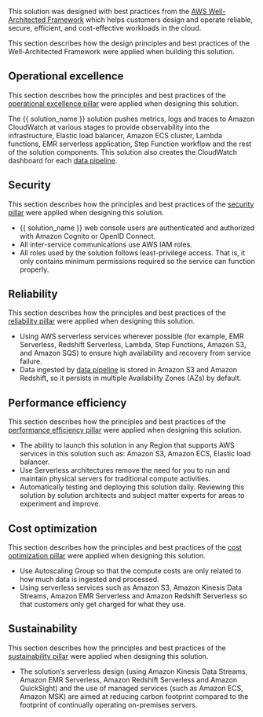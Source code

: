 This solution was designed with best practices from the [AWS Well-Architected Framework][well-architected-framework] which helps customers design and operate reliable, secure, efficient, and cost-effective workloads in the cloud.

This section describes how the design principles and best practices of the Well-Architected Framework were applied when building this solution.

## Operational excellence

This section describes how the principles and best practices of the [operational excellence pillar][operational-excellence-pillar] were applied when designing this solution.

The {{ solution_name }} solution pushes metrics, logs and traces to Amazon CloudWatch at various stages to provide observability into the infrastructure, Elastic load balancer, Amazon ECS cluster, Lambda functions, EMR serverless application, Step Function workflow and the rest of the solution components. This solution also creates the CloudWatch dashboard for each [data pipeline][data-pipeline].

## Security

This section describes how the principles and best practices of the [security pillar][security-pillar] were applied when designing this solution.

- {{ solution_name }} web console users are authenticated and authorized with Amazon Cognito or OpenID Connect.
- All inter-service communications use AWS IAM roles.
- All roles used by the solution follows least-privilege access. That is, it only contains minimum permissions required so the service can function properly.

## Reliability

This section describes how the principles and best practices of the [reliability pillar][reliability-pillar] were applied when designing this solution.

- Using AWS serverless services wherever possible (for example, EMR Serverless, Redshift Serverless, Lambda, Step Functions, Amazon S3, and Amazon SQS) to ensure high availability and recovery from service failure.
- Data ingested by [data pipeline][data-pipeline] is stored in Amazon S3 and Amazon Redshift, so it persists in multiple Availability Zones (AZs) by default.

## Performance efficiency

This section describes how the principles and best practices of the [performance efficiency pillar][performance-efficiency-pillar] were applied when designing this solution.

- The ability to launch this solution in any Region that supports AWS services in this solution such as: Amazon S3, Amazon ECS, Elastic load balancer.
- Use Serverless architectures remove the need for you to run and maintain physical servers for traditional compute activities.
- Automatically testing and deploying this solution daily. Reviewing this solution by solution architects and subject matter experts for areas to experiment and improve.

## Cost optimization

This section describes how the principles and best practices of the [cost optimization pillar][cost-optimization-pillar] were applied when designing this solution.

- Use Autoscaling Group so that the compute costs are only related to how much data is ingested and processed.
- Using serverless services such as Amazon S3, Amazon Kinesis Data Streams, Amazon EMR Serverless and Amazon Redshift Serverless so that customers only get charged for what they use.

## Sustainability

This section describes how the principles and best practices of the [sustainability pillar][sustainability-pillar] were applied when designing this solution.

- The solution‘s serverless design (using Amazon Kinesis Data Streams, Amazon EMR Serverless, Amazon Redshift Serverless and Amazon QuickSight) and the use of managed services (such as Amazon ECS, Amazon MSK) are aimed at reducing carbon footprint compared to the footprint of continually operating on-premises servers.

[well-architected-framework]:https://aws.amazon.com/architecture/well-architected/?wa-lens-whitepapers.sort-by=item.additionalFields.sortDate&wa-lens-whitepapers.sort-order=desc&wa-guidance-whitepapers.sort-by=item.additionalFields.sortDate&wa-guidance-whitepapers.sort-order=desc
[operational-excellence-pillar]:https://docs.aws.amazon.com/wellarchitected/latest/operational-excellence-pillar/welcome.html
[security-pillar]:https://docs.aws.amazon.com/wellarchitected/latest/security-pillar/welcome.html
[reliability-pillar]:https://docs.aws.amazon.com/wellarchitected/latest/reliability-pillar/welcome.html
[performance-efficiency-pillar]:https://docs.aws.amazon.com/wellarchitected/latest/performance-efficiency-pillar/welcome.html
[cost-optimization-pillar]:https://docs.aws.amazon.com/wellarchitected/latest/cost-optimization-pillar/welcome.html
[sustainability-pillar]:https://docs.aws.amazon.com/wellarchitected/latest/sustainability-pillar/sustainability-pillar.html
[data-pipeline]: ./pipeline-mgmt/index.md
